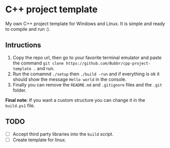 # C++ project template
My own C++ project template for Windows and Linux. It is simple and ready to compile and run :).

## Intructions
1. Copy the repo url, then go to your favorite terminal emulator and paste the command `git clone https://github.com/Bubbr/cpp-project-template .` and run.
2. Run the comamnd `./setup` then `./build -run` and if everything is ok it should show the message `Hello world` in the console.
3. Finally you can remove the `README.md` and `.gitignore` files and the `.git` folder.

**Final note**: If you want a custom structure you can change it in the `build.ps1` file.

## TODO
- [ ] Accept third party libraries into the `build` script.
- [ ] Create template for linux.
